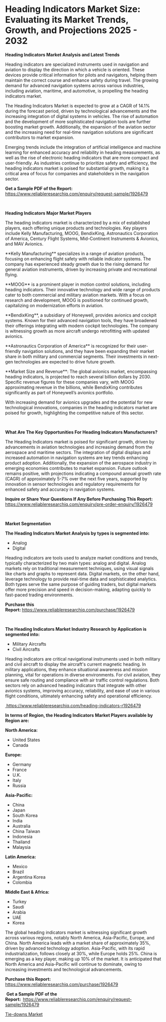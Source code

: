 <p><h1>Heading Indicators Market Size: Evaluating its Market Trends, Growth, and Projections 2025 - 2032</h1></p><p><strong>Heading Indicators Market Analysis and Latest Trends</strong></p>
<p><p>Heading indicators are specialized instruments used in navigation and aviation to display the direction in which a vehicle is oriented. These devices provide critical information for pilots and navigators, helping them maintain the correct course and enhance safety during travel. The growing demand for advanced navigation systems across various industries, including aviation, maritime, and automotive, is propelling the heading indicators market.</p><p>The Heading Indicators Market is expected to grow at a CAGR of 14.1% during the forecast period, driven by technological advancements and the increasing integration of digital systems in vehicles. The rise of automation and the development of more sophisticated navigation tools are further boosting market growth. Additionally, the expansion of the aviation sector and the increasing need for real-time navigation solutions are significant contributors to market expansion.</p><p>Emerging trends include the integration of artificial intelligence and machine learning for enhanced accuracy and reliability in heading measurements, as well as the rise of electronic heading indicators that are more compact and user-friendly. As industries continue to prioritize safety and efficiency, the heading indicators market is poised for substantial growth, making it a critical area of focus for companies and stakeholders in the navigation sector.</p></p>
<p><strong>Get a Sample PDF of the Report:&nbsp;</strong> <a href="https://www.reliableresearchiq.com/enquiry/request-sample/1926479?utm_campaign=3080&utm_medium=2&utm_source=Github&utm_content=ia&utm_term=28032025&utm_id=heading-indicators">https://www.reliableresearchiq.com/enquiry/request-sample/1926479</a></p>
<p>&nbsp;</p>
<p><strong>Heading Indicators Major Market Players</strong></p>
<p><p>The heading indicators market is characterized by a mix of established players, each offering unique products and technologies. Key players include Kelly Manufacturing, MOOG, BendixKing, Astronautics Corporation of America, Century Flight Systems, Mid-Continent Instruments & Avionics, and MAV Avionics. </p><p>**Kelly Manufacturing** specializes in a range of aviation products, focusing on enhancing flight safety with reliable indicator systems. The company has experienced steady growth due to the rising demand for general aviation instruments, driven by increasing private and recreational flying.</p><p>**MOOG** is a prominent player in motion control solutions, including heading indicators. Their innovative technology and wide range of products cater to both commercial and military aviation markets. With a focus on research and development, MOOG is positioned for continued growth, capitalizing on modernization efforts in aviation.</p><p>**BendixKing**, a subsidiary of Honeywell, provides avionics and cockpit systems. Known for their advanced navigation tools, they have broadened their offerings integrating with modern cockpit technologies. The company is witnessing growth as more aircraft undergo retrofitting with updated avionics.</p><p>**Astronautics Corporation of America** is recognized for their user-friendly navigation solutions, and they have been expanding their market share in both military and commercial segments. Their investments in next-gen technologies are expected to drive future growth.</p><p>**Market Size and Revenue**: The global avionics market, encompassing heading indicators, is projected to reach several billion dollars by 2030. Specific revenue figures for these companies vary, with MOOG approximating revenue in the billions, while BendixKing contributes significantly as part of Honeywell’s avionics portfolio. </p><p>With increasing demand for avionics upgrades and the potential for new technological innovations, companies in the heading indicators market are poised for growth, highlighting the competitive nature of this sector.</p></p>
<p>&nbsp;</p>
<p><strong>What Are The Key Opportunities For Heading Indicators Manufacturers?</strong></p>
<p><p>The Heading Indicators market is poised for significant growth, driven by advancements in aviation technologies and increasing demand from the aerospace and maritime sectors. The integration of digital displays and increased automation in navigation systems are key trends enhancing product adoption. Additionally, the expansion of the aerospace industry in emerging economies contributes to market expansion. Future outlook remains positive, with projections indicating a compound annual growth rate (CAGR) of approximately 5-7% over the next five years, supported by innovation in sensor technologies and regulatory requirements for enhanced safety and accuracy in navigation systems.</p></p>
<p><strong>Inquire or Share Your Questions If Any Before Purchasing This Report:</strong> <a href="https://www.reliableresearchiq.com/enquiry/pre-order-enquiry/1926479?utm_campaign=3080&utm_medium=2&utm_source=Github&utm_content=ia&utm_term=28032025&utm_id=heading-indicators">https://www.reliableresearchiq.com/enquiry/pre-order-enquiry/1926479</a></p>
<p>&nbsp;</p>
<p><strong>Market Segmentation</strong></p>
<p><strong>The Heading Indicators Market Analysis by types is segmented into:</strong></p>
<p><ul><li>Analog</li><li>Digital</li></ul></p>
<p><p>Heading indicators are tools used to analyze market conditions and trends, typically characterized by two main types: analog and digital. Analog markets rely on traditional measurement techniques, using visual signals like charts and graphs to represent data. Digital markets, on the other hand, leverage technology to provide real-time data and sophisticated analytics. Both types serve the same purpose of guiding traders, but digital markets offer more precision and speed in decision-making, adapting quickly to fast-paced trading environments.</p></p>
<p><strong>Purchase this Report:&nbsp;</strong><a href="https://www.reliableresearchiq.com/purchase/1926479?utm_campaign=3080&utm_medium=2&utm_source=Github&utm_content=ia&utm_term=28032025&utm_id=heading-indicators">https://www.reliableresearchiq.com/purchase/1926479</a></p>
<p>&nbsp;</p>
<p><strong>The Heading Indicators Market Industry Research by Application is segmented into:</strong></p>
<p><ul><li>Military Aircrafts</li><li>Civil Aircrafts</li></ul></p>
<p><p>Heading indicators are critical navigational instruments used in both military and civil aircraft to display the aircraft's current magnetic heading. In military applications, they enhance situational awareness and mission planning, vital for operations in diverse environments. For civil aviation, they ensure safe routing and compliance with air traffic control regulations. Both sectors rely on advanced heading indicators that integrate with other avionics systems, improving accuracy, reliability, and ease of use in various flight conditions, ultimately enhancing safety and operational efficiency.</p></p>
<p><a href="https://www.reliableresearchiq.com/heading-indicators-r1926479?utm_campaign=3080&utm_medium=2&utm_source=Github&utm_content=ia&utm_term=28032025&utm_id=heading-indicators">&nbsp;https://www.reliableresearchiq.com/heading-indicators-r1926479</a></p>
<p><strong>In terms of Region, the Heading Indicators Market Players available by Region are:</strong></p>
<p>
    <p> <strong> North America: </strong>
        <ul>
            <li>United States</li>
            <li>Canada</li>
        </ul>
        </p> 
    <p> <strong> Europe: </strong>
        <ul>
            <li>Germany</li>
            <li>France</li>
            <li>U.K.</li>
            <li>Italy</li>
            <li>Russia</li>
        </ul>
        </p> 
    <p> <strong> Asia-Pacific: </strong>
        <ul>
            <li>China</li>
            <li>Japan</li>
            <li>South Korea</li>
            <li>India</li>
            <li>Australia</li>
            <li>China Taiwan</li>
            <li>Indonesia</li>
            <li>Thailand</li>
            <li>Malaysia</li>
        </ul>
        </p> 
    <p> <strong> Latin America: </strong>
        <ul>
            <li>Mexico</li>
            <li>Brazil</li>
            <li>Argentina Korea</li>
            <li>Colombia</li>
        </ul>
        </p> 
    <p> <strong> Middle East & Africa: </strong>
        <ul>
            <li>Turkey</li>
            <li>Saudi</li>
            <li>Arabia</li>
            <li>UAE</li>
            <li>Korea</li>
        </ul>
    </p>
    </p>
<p><p>The global heading indicators market is witnessing significant growth across various regions, notably North America, Asia-Pacific, Europe, and China. North America leads with a market share of approximately 35%, driven by advanced technology adoption. Asia-Pacific, with its rapid industrialization, follows closely at 30%, while Europe holds 25%. China is emerging as a key player, making up 10% of the market. It is anticipated that North America and Asia-Pacific will continue to dominate, owing to increasing investments and technological advancements.</p></p>
<p><strong>Purchase this Report: </strong><a href="https://www.reliableresearchiq.com/purchase/1926479?utm_campaign=3080&utm_medium=2&utm_source=Github&utm_content=ia&utm_term=28032025&utm_id=heading-indicators">https://www.reliableresearchiq.com/purchase/1926479</a></p>
<p>&nbsp;<strong>Get a Sample PDF of the Report:&nbsp;&nbsp;</strong><a href="https://www.reliableresearchiq.com/enquiry/request-sample/1926479?utm_campaign=3080&utm_medium=2&utm_source=Github&utm_content=ia&utm_term=28032025&utm_id=heading-indicators">https://www.reliableresearchiq.com/enquiry/request-sample/1926479</a></p>
<p><strong></strong></p>
<p><p><a href="https://github.com/chkrselia/Market-Research-Report-List-1/blob/main/tie-downs-market.md?utm_campaign=3080&utm_medium=2&utm_source=Github&utm_content=ia&utm_term=28032025&utm_id=heading-indicators">Tie-downs Market</a></p></p>